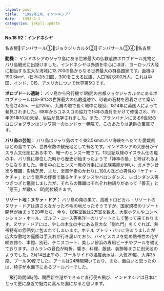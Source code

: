 ```yaml
---
layout: post
title:  "1992年2月、インドネシア"
date:   1992-2-1
categories: jekyll update
---
```


**No.18 92：インドネシヤ**

名古屋🛫デンパサール①🛫ジョクジャカルタ②🛫デンパサール③④🛫名古屋

**動機：** インドネシアのジャワ島にある世界最大の仏教遺跡ボロブドール見物とバリ島観光に出掛けました。インドネシヤは赤道を中心にほぼ、ヨーロッパ大陸に相当する広大な海域に13,700の島からなる世界最大の群島国家です。面積は190.5km²、(日本の5.2倍)、300をこえる民族、人口1億7,800万人、これは中国、インド、CIS、アメリカについで世界第5位です。

**ボロブドール遺跡：** バリ島から飛行機で1時間の古都ジョクジャカルタにあるボロブドゥールは8~9℃の世界最大の仏教遺跡で、砂岩の石材を密着させて築いた高さ42m、一辺120m、九層の塔で長く地中に埋没、1814年に英国人によって発見されました。68年からユネスコの協力で15年の歳月をかけて修復され、昨年(91年10月)天皇、皇后が見学されました。また、プランバナンにある9世紀のロロジョグランはジャワ第一のヒンドゥー寺院で、このあたりは遺跡の宝庫です。

**バリ島の芸能：** バリ島はジャワ島のすぐ東2.5kmのバリ海峡をへだてた愛媛県ほどの島ですが、世界有数の観光地として有名です。インドネシアの大部分がイスラム文化圏にある中で、唯一のヒンズー教です。13世紀以降のイスラム化の嵐の中、バリ島に移住した時から歴史が始まったようで「神神の島」と呼ばれるようになりました。寺を中心にヒンズー教の行事には民族芸能が伴い、ガメラン音楽や舞踊、影絵芝居、また、楽器伴奏のかわりに100人ほどの男性の「ケチャ・ケチャ」という発声の伴奏で踊るケチャダンスやバロンダンス、レゴンダンス等つぎつぎと鑑賞しましたが、それらの舞踊はそれぞれ物語りがあって「善玉」と「悪玉」が戦い、1時間位続きます。

**リゾート地：ヌサァ・ドア：** バリ島の南の果て、高級トロピカル・リゾートのヌサァ・ドアは道さえなかった不毛の地だったそうですが、国家規模のリゾート開発が始まって20年たち、今や、総客室数は2万室を数え、大型ホテルやコンベンション・ホール、ゴルフ・コース等東洋一のリゾートとして整って来ております。ヌサァ・ドアには、やしの木立の中にある巨大な「割れ門」をくぐれば、熱帯特有の雰囲気に包まれてしまいます。ホテル プトリ・バリに泊まりましたが広大な敷地の庭園は手入れが行き届いており、ハイビスカスを始め熱帯性の花が咲き誇り、本館、別荘、テニスコート、美しい砂浜の専用ビーチやプールを備えております。ガムランの音色が時折、響き、料理、服装、装飾等まさに別天地のようでした。2月14日正午の、プールサイドの温度表示は、大気29度、大洋25度、プール30度でした。アールは24時間開いており、また、面白いと思ったのは、椅子が水面下にあるプールバーでした。

　飛行時間6時間、関西新空港ができると直行便も飛び、インドネシアは日本にとって更に身近で魅力に富んだ国になると思います。